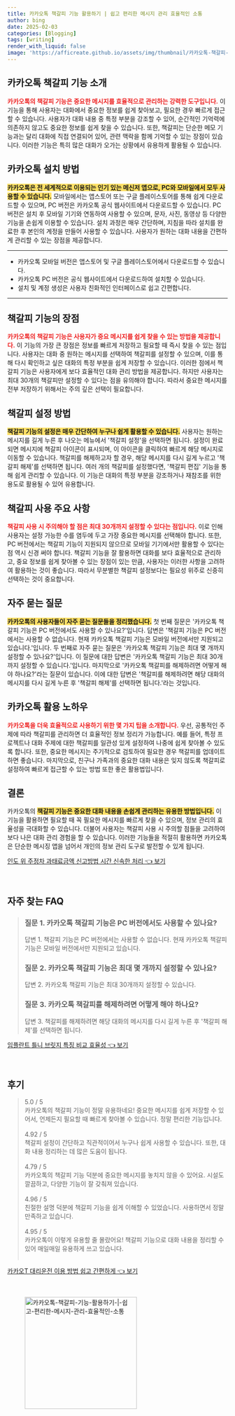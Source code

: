 ```yaml
---
title: 카카오톡 책갈피 기능 활용하기 | 쉽고 편리한 메시지 관리 효율적인 소통
author: bing
date: 2025-02-03
categories: [Blogging]
tags: [writing]
render_with_liquid: false
image: 'https://afficreate.github.io/assets/img/thumbnail/카카오톡-책갈피-기능-활용하기-|-쉽고-편리한-메시지-관리-효율적인-소통.webp'
---
```



<h2 id='카카오톡_책갈피_기능_소개'>카카오톡 책갈피 기능 소개</h2>

<p><b><span style="color: #ee2323;">카카오톡의 책갈피 기능은 중요한 메시지를 효율적으로 관리하는 강력한 도구입니다.</span></b> 이 기능을 통해 사용자는 대화에서 중요한 정보를 쉽게 찾아보고, 필요한 경우 빠르게 접근할 수 있습니다. 사용자가 대화 내용 중 특정 부분을 강조할 수 있어, 순간적인 기억력에 의존하지 않고도 중요한 정보를 쉽게 찾을 수 있습니다. 또한, 책갈피는 단순한 메모 기능과는 달리 대화에 직접 연결되어 있어, 관련 맥락을 함께 기억할 수 있는 장점이 있습니다. 이러한 기능은 특히 많은 대화가 오가는 상황에서 유용하게 활용될 수 있습니다.</p>

<h2 id='카카오톡_설치_방법'>카카오톡 설치 방법</h2>

<p><b><span style="background-color: #ffe066;">카카오톡은 전 세계적으로 이용되는 인기 있는 메신저 앱으로, PC와 모바일에서 모두 사용할 수 있습니다.</span></b> 모바일에서는 앱스토어 또는 구글 플레이스토어를 통해 쉽게 다운로드할 수 있으며, PC 버전은 카카오톡 공식 웹사이트에서 다운로드할 수 있습니다. PC 버전은 설치 후 모바일 기기와 연동하여 사용할 수 있으며, 문자, 사진, 동영상 등 다양한 기능을 손쉽게 이용할 수 있습니다. 설치 과정은 매우 간단하며, 지침을 따라 설치를 완료한 후 본인의 계정을 만들어 사용할 수 있습니다. 사용자가 원하는 대화 내용을 간편하게 관리할 수 있는 장점을 제공합니다.</p>

<hr />

<ul>
    <li>카카오톡 모바일 버전은 앱스토어 및 구글 플레이스토어에서 다운로드할 수 있습니다.</li>
    <li>카카오톡 PC 버전은 공식 웹사이트에서 다운로드하여 설치할 수 있습니다.</li>
    <li>설치 및 계정 생성은 사용자 친화적인 인터페이스로 쉽고 간편합니다.</li>
</ul>

<hr />

<h2 id='책갈피_기능의_장점'>책갈피 기능의 장점</h2>

<p><b><span style="color: #ee2323;">카카오톡의 책갈피 기능은 사용자가 중요 메시지를 쉽게 찾을 수 있는 방법을 제공합니다.</span></b> 이 기능의 가장 큰 장점은 정보를 빠르게 저장하고 필요할 때 즉시 찾을 수 있는 점입니다. 사용자는 대화 중 원하는 메시지를 선택하여 책갈피를 설정할 수 있으며, 이를 통해 다시 확인하고 싶은 대화의 특정 부분을 쉽게 저장할 수 있습니다. 이러한 점에서 책갈피 기능은 사용자에게 보다 효율적인 대화 관리 방법을 제공합니다. 하지만 사용자는 최대 30개의 책갈피만 설정할 수 있다는 점을 유의해야 합니다. 따라서 중요한 메시지를 전부 저장하기 위해서는 주의 깊은 선택이 필요합니다.</p>

<h2 id='책갈피_설정_방법'>책갈피 설정 방법</h2>

<p><b><span style="background-color: #ffe066;">책갈피 기능의 설정은 매우 간단하여 누구나 쉽게 활용할 수 있습니다.</span></b> 사용자는 원하는 메시지를 길게 누른 후 나오는 메뉴에서 '책갈피 설정'을 선택하면 됩니다. 설정이 완료되면 메시지에 책갈피 아이콘이 표시되며, 이 아이콘을 클릭하여 빠르게 해당 메시지로 이동할 수 있습니다. 책갈피를 해제하고자 할 경우, 해당 메시지를 다시 길게 누르고 '책갈피 해제'를 선택하면 됩니다. 여러 개의 책갈피를 설정했다면, '책갈피 편집' 기능을 통해 쉽게 관리할 수 있습니다. 이 기능은 대화의 특정 부분을 강조하거나 재참조를 위한 용도로 활용될 수 있어 유용합니다.</p>

<h2 id='책갈피_사용_주요_사항'>책갈피 사용 주요 사항</h2>

<p><b><span style="color: #ee2323;">책갈피 사용 시 주의해야 할 점은 최대 30개까지 설정할 수 있다는 점입니다.</span></b> 이로 인해 사용자는 설정 가능한 수를 염두에 두고 가장 중요한 메시지를 선택해야 합니다. 또한, PC 버전에서는 책갈피 기능이 지원되지 않으므로 모바일 기기에서만 활용할 수 있다는 점 역시 신경 써야 합니다. 책갈피 기능을 잘 활용하면 대화를 보다 효율적으로 관리하고, 중요 정보를 쉽게 찾아볼 수 있는 장점이 있는 만큼, 사용자는 이러한 사항을 고려하여 활용하는 것이 좋습니다. 따라서 무분별한 책갈피 설정보다는 필요성 위주로 신중히 선택하는 것이 중요합니다.</p>

<h2 id='자주_묻는_질문'>자주 묻는 질문</h2>

<p><b><span style="background-color: #ffe066;">카카오톡의 사용자들이 자주 묻는 질문들을 정리했습니다.</span></b> 첫 번째 질문은 '카카오톡 책갈피 기능은 PC 버전에서도 사용할 수 있나요?'입니다. 답변은 '책갈피 기능은 PC 버전에서는 사용할 수 없습니다. 현재 카카오톡 책갈피 기능은 모바일 버전에서만 지원되고 있습니다.'입니다. 두 번째로 자주 묻는 질문은 '카카오톡 책갈피 기능은 최대 몇 개까지 설정할 수 있나요?'입니다. 이 질문에 대한 답변은 '카카오톡 책갈피 기능은 최대 30개까지 설정할 수 있습니다.'입니다. 마지막으로 '카카오톡 책갈피를 해제하려면 어떻게 해야 하나요?'라는 질문이 있습니다. 이에 대한 답변은 '책갈피를 해제하려면 해당 대화의 메시지를 다시 길게 누른 후 '책갈피 해제'를 선택하면 됩니다.'라는 것입니다.</p>

<h2 id='카카오톡_활용_노하우'>카카오톡 활용 노하우</h2>

<p><b><span style="color: #ee2323;">카카오톡을 더욱 효율적으로 사용하기 위한 몇 가지 팁을 소개합니다.</span></b> 우선, 공통적인 주제에 따라 책갈피를 관리하면 더 효율적인 정보 정리가 가능합니다. 예를 들어, 특정 프로젝트나 대화 주제에 대한 책갈피를 일관성 있게 설정하여 나중에 쉽게 찾아볼 수 있도록 합니다. 또한, 중요한 메시지는 주기적으로 검토하여 필요한 경우 책갈피를 업데이트하면 좋습니다. 마지막으로, 친구나 가족과의 중요한 대화 내용은 잊지 않도록 책갈피로 설정하여 빠르게 접근할 수 있는 방법 또한 좋은 활용법입니다.</p>

<h2 id='결론'>결론</h2>

<p>카카오톡의 <b><span style="background-color: #ffe066;">책갈피 기능은 중요한 대화 내용을 손쉽게 관리하는 유용한 방법입니다.</span></b> 이 기능을 활용하면 필요할 때 꼭 필요한 메시지를 빠르게 찾을 수 있으며, 정보 관리의 효율성을 극대화할 수 있습니다. 더불어 사용자는 책갈피 사용 시 주의할 점들을 고려하여 보다 나은 대화 관리 경험을 할 수 있습니다. 이러한 기능들을 적절히 활용하면 카카오톡은 단순한 메시징 앱을 넘어서 개인의 정보 관리 도구로 발전할 수 있게 됩니다.</p>


<p><a class="click-button" title="인도 위 주정차 과태료금액 신고방법 시간 신속한 처리" href="https://afficreate.github.io/posts/%EC%9D%B8%EB%8F%84-%EC%9C%84-%EC%A3%BC%EC%A0%95%EC%B0%A8-%EA%B3%BC%ED%83%9C%EB%A3%8C%EA%B8%88%EC%95%A1-%EC%8B%A0%EA%B3%A0%EB%B0%A9%EB%B2%95-%EC%8B%9C%EA%B0%84-%EC%8B%A0%EC%86%8D%ED%95%9C-%EC%B2%98%EB%A6%AC/" rel="dofollow">인도 위 주정차 과태료금액 신고방법 시간 신속한 처리 👈 보기</a></p><br>
<h2 id='자주_찾는_FAQ'>자주 찾는 FAQ</h2>
<div itemscope="" itemtype="https://schema.org/FAQPage">
<blockquote>
<div itemscope="" itemprop="mainEntity" itemtype="https://schema.org/Question">
<h3 itemprop="name">질문 1. 카카오톡 책갈피 기능은 PC 버전에서도 사용할 수 있나요?</h3>
<div itemscope="" itemprop="acceptedAnswer" itemtype="https://schema.org/Answer">
<span itemprop="text">
<p>답변 1. 책갈피 기능은 PC 버전에서는 사용할 수 없습니다. 현재 카카오톡 책갈피 기능은 모바일 버전에서만 지원되고 있습니다.</p>
</span>
</div>
</div>
<div itemscope="" itemprop="mainEntity" itemtype="https://schema.org/Question">
<h3 itemprop="name">질문 2. 카카오톡 책갈피 기능은 최대 몇 개까지 설정할 수 있나요?</h3>
<div itemscope="" itemprop="acceptedAnswer" itemtype="https://schema.org/Answer">
<span itemprop="text">
<p>답변 2. 카카오톡 책갈피 기능은 최대 30개까지 설정할 수 있습니다.</p>
</span>
</div>
</div>
<div itemscope="" itemprop="mainEntity" itemtype="https://schema.org/Question">
<h3 itemprop="name">질문 3. 카카오톡 책갈피를 해제하려면 어떻게 해야 하나요?</h3>
<div itemscope="" itemprop="acceptedAnswer" itemtype="https://schema.org/Answer">
<span itemprop="text">
<p>답변 3. 책갈피를 해제하려면 해당 대화의 메시지를 다시 길게 누른 후 '책갈피 해제'를 선택하면 됩니다.</p>
</span>
</div>
</div>
</blockquote>
</div>
<p><a class="click-button" title="임플란트 틀니 브릿지 특징 비교 효율성" href="https://afficreate.github.io/posts/%EC%9E%84%ED%94%8C%EB%9E%80%ED%8A%B8-%ED%8B%80%EB%8B%88-%EB%B8%8C%EB%A6%BF%EC%A7%80-%ED%8A%B9%EC%A7%95-%EB%B9%84%EA%B5%90-%ED%9A%A8%EC%9C%A8%EC%84%B1/" rel="dofollow">임플란트 틀니 브릿지 특징 비교 효율성 👈 보기</a></p><br>
<h2 id='후기'>후기</h2>
<div itemscope itemtype="https://schema.org/Product">
  <blockquote>
  <div itemprop="review" itemscope itemtype="https://schema.org/Review">
      <div itemprop="reviewRating" itemscope itemtype="https://schema.org/Rating"> <span itemprop="ratingValue">5.0</span> / <span itemprop="bestRating">5</span> </div>
      <span itemprop="reviewBody">카카오톡의 책갈피 기능이 정말 유용하네요! 중요한 메시지를 쉽게 저장할 수 있어서, 언제든지 필요할 때 빠르게 찾아볼 수 있습니다. 정말 편리한 기능입니다.</span>
  </div>
  <br>
  <div itemprop="review" itemscope itemtype="https://schema.org/Review">
      <div itemprop="reviewRating" itemscope itemtype="https://schema.org/Rating"> <span itemprop="ratingValue">4.92</span> / <span itemprop="bestRating">5</span> </div>
      <span itemprop="reviewBody">책갈피 설정이 간단하고 직관적이어서 누구나 쉽게 사용할 수 있습니다. 또한, 대화 내용 정리하는 데 많은 도움이 됩니다.</span>
  </div>
  <br>
  <div itemprop="review" itemscope itemtype="https://schema.org/Review">
      <div itemprop="reviewRating" itemscope itemtype="https://schema.org/Rating"> <span itemprop="ratingValue">4.79</span> / <span itemprop="bestRating">5</span> </div>
      <span itemprop="reviewBody">카카오톡의 책갈피 기능 덕분에 중요한 메시지를 놓치지 않을 수 있어요. 시설도 깔끔하고, 다양한 기능이 잘 갖춰져 있습니다.</span>
  </div>
  <br>
  <div itemprop="review" itemscope itemtype="https://schema.org/Review">
      <div itemprop="reviewRating" itemscope itemtype="https://schema.org/Rating"> <span itemprop="ratingValue">4.96</span> / <span itemprop="bestRating">5</span> </div>
      <span itemprop="reviewBody">친절한 설명 덕분에 책갈피 기능을 쉽게 이해할 수 있었습니다. 사용하면서 정말 만족하고 있습니다.</span>
  </div>
  <br>
  <div itemprop="review" itemscope itemtype="https://schema.org/Review">
      <div itemprop="reviewRating" itemscope itemtype="https://schema.org/Rating"> <span itemprop="ratingValue">4.95</span> / <span itemprop="bestRating">5</span> </div>
      <span itemprop="reviewBody">카카오톡이 이렇게 유용할 줄 몰랐어요! 책갈피 기능으로 대화 내용을 정리할 수 있어 매일매일 유용하게 쓰고 있습니다.</span>
  </div>
  <br>
  </blockquote>
</div>
<p><a class="click-button" title="카카오T 대리운전 이용 방법 쉽고 간편하게" href="https://afficreate.github.io/posts/%EC%B9%B4%EC%B9%B4%EC%98%A4T-%EB%8C%80%EB%A6%AC%EC%9A%B4%EC%A0%84-%EC%9D%B4%EC%9A%A9-%EB%B0%A9%EB%B2%95-%EC%89%BD%EA%B3%A0-%EA%B0%84%ED%8E%B8%ED%95%98%EA%B2%8C/" rel="dofollow">카카오T 대리운전 이용 방법 쉽고 간편하게 👈 보기</a></p><br>
<figure class="image"><img src="https://afficreate.github.io/assets/img/thumbnail/카카오톡-책갈피-기능-활용하기-|-쉽고-편리한-메시지-관리-효율적인-소통.webp" alt="카카오톡-책갈피-기능-활용하기-|-쉽고-편리한-메시지-관리-효율적인-소통" width="256" height="256"></figure>
